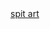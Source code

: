 ---
layout: post
wordpress_id: 182
wordpress_url: http://noesbueno.com/archives/182
date: '2007-02-10 16:01:40 -0600'
date_gmt: '2007-02-10 21:01:40 -0600'
body: |
  <div align="left"><a href="http://www.woostercollective.com/2007/02/okay_okay_we_give_in.html">spit art</a></div>
---